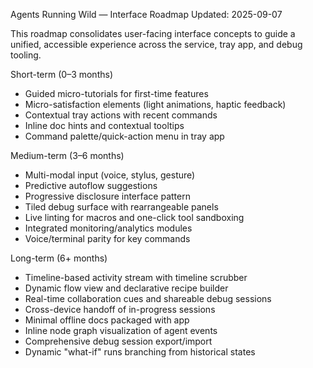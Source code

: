 Agents Running Wild — Interface Roadmap
Updated: 2025-09-07

This roadmap consolidates user-facing interface concepts to guide a unified, accessible experience across the service, tray app, and debug tooling.

Short-term (0–3 months)
- Guided micro-tutorials for first-time features
- Micro-satisfaction elements (light animations, haptic feedback)
- Contextual tray actions with recent commands
- Inline doc hints and contextual tooltips
- Command palette/quick-action menu in tray app

Medium-term (3–6 months)
- Multi-modal input (voice, stylus, gesture)
- Predictive autoflow suggestions
- Progressive disclosure interface pattern
- Tiled debug surface with rearrangeable panels
- Live linting for macros and one-click tool sandboxing
- Integrated monitoring/analytics modules
- Voice/terminal parity for key commands

Long-term (6+ months)
- Timeline-based activity stream with timeline scrubber
- Dynamic flow view and declarative recipe builder
- Real-time collaboration cues and shareable debug sessions
- Cross-device handoff of in-progress sessions
- Minimal offline docs packaged with app
- Inline node graph visualization of agent events
- Comprehensive debug session export/import
- Dynamic "what-if" runs branching from historical states

